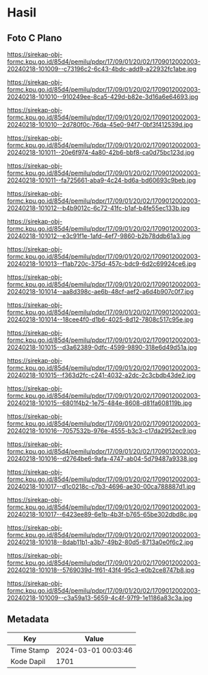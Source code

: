 # Hasil

## Foto C Plano

https://sirekap-obj-formc.kpu.go.id/85d4/pemilu/pdpr/17/09/01/20/02/1709012002003-20240218-101009--c73196c2-6c43-4bdc-add9-a22932fc1abe.jpg

https://sirekap-obj-formc.kpu.go.id/85d4/pemilu/pdpr/17/09/01/20/02/1709012002003-20240218-101010--910249ee-8ca5-429d-b82e-3d16a6e64693.jpg

https://sirekap-obj-formc.kpu.go.id/85d4/pemilu/pdpr/17/09/01/20/02/1709012002003-20240218-101010--2d780f0c-76da-45e0-94f7-0bf3f412539d.jpg

https://sirekap-obj-formc.kpu.go.id/85d4/pemilu/pdpr/17/09/01/20/02/1709012002003-20240218-101011--20e6f974-4a80-42b6-bbf8-ca0d75bc123d.jpg

https://sirekap-obj-formc.kpu.go.id/85d4/pemilu/pdpr/17/09/01/20/02/1709012002003-20240218-101011--fa725661-aba9-4c24-bd6a-bd60693c9beb.jpg

https://sirekap-obj-formc.kpu.go.id/85d4/pemilu/pdpr/17/09/01/20/02/1709012002003-20240218-101012--b4b9012c-6c72-41fc-b1af-b4fe55ec133b.jpg

https://sirekap-obj-formc.kpu.go.id/85d4/pemilu/pdpr/17/09/01/20/02/1709012002003-20240218-101012--e3c91f1e-1afd-4ef7-9860-b2b78ddb61a3.jpg

https://sirekap-obj-formc.kpu.go.id/85d4/pemilu/pdpr/17/09/01/20/02/1709012002003-20240218-101013--f1ab720c-375d-457c-bdc9-6d2c69924ce6.jpg

https://sirekap-obj-formc.kpu.go.id/85d4/pemilu/pdpr/17/09/01/20/02/1709012002003-20240218-101014--aa8d398c-ae6b-48cf-aef2-a6d4b907c0f7.jpg

https://sirekap-obj-formc.kpu.go.id/85d4/pemilu/pdpr/17/09/01/20/02/1709012002003-20240218-101014--18cee4f0-d1b6-4025-8d12-7808c517c95e.jpg

https://sirekap-obj-formc.kpu.go.id/85d4/pemilu/pdpr/17/09/01/20/02/1709012002003-20240218-101015--d3a62389-0dfc-4599-9890-318e6d49d51a.jpg

https://sirekap-obj-formc.kpu.go.id/85d4/pemilu/pdpr/17/09/01/20/02/1709012002003-20240218-101015--f363d2fc-c241-4032-a2dc-2c3cbdb43de2.jpg

https://sirekap-obj-formc.kpu.go.id/85d4/pemilu/pdpr/17/09/01/20/02/1709012002003-20240218-101015--6801f4b2-1e75-484e-8608-d81fa608119b.jpg

https://sirekap-obj-formc.kpu.go.id/85d4/pemilu/pdpr/17/09/01/20/02/1709012002003-20240218-101016--7057532b-976e-4555-b3c3-c17da2952ec9.jpg

https://sirekap-obj-formc.kpu.go.id/85d4/pemilu/pdpr/17/09/01/20/02/1709012002003-20240218-101016--d2764be6-9afa-4747-ab04-5d79487a9338.jpg

https://sirekap-obj-formc.kpu.go.id/85d4/pemilu/pdpr/17/09/01/20/02/1709012002003-20240218-101017--d1c0218c-c7b3-4696-ae30-00ca788887d1.jpg

https://sirekap-obj-formc.kpu.go.id/85d4/pemilu/pdpr/17/09/01/20/02/1709012002003-20240218-101017--6423ee89-6e1b-4b3f-b765-65be302dbd8c.jpg

https://sirekap-obj-formc.kpu.go.id/85d4/pemilu/pdpr/17/09/01/20/02/1709012002003-20240218-101018--8dab11b1-a3b7-49b2-80d5-8713a0e0f6c2.jpg

https://sirekap-obj-formc.kpu.go.id/85d4/pemilu/pdpr/17/09/01/20/02/1709012002003-20240218-101018--5769039d-1f61-43f4-95c3-e0b2ce8747b8.jpg

https://sirekap-obj-formc.kpu.go.id/85d4/pemilu/pdpr/17/09/01/20/02/1709012002003-20240218-101009--c3a59a13-5659-4c4f-97f9-1e1186a83c3a.jpg


## Metadata

| Key        | Value               |
| ---------- | ------------------- |
| Time Stamp | 2024-03-01 00:03:46 |
| Kode Dapil | 1701                |




